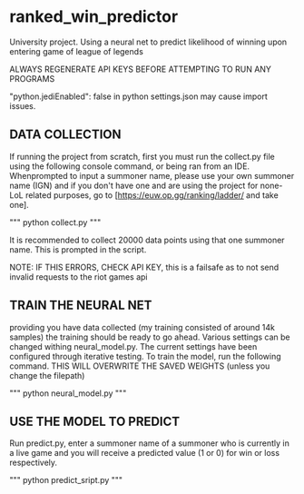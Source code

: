 # ranked_win_predictor
University project. Using a neural net to predict likelihood of winning upon entering game of league of legends

ALWAYS REGENERATE API KEYS BEFORE ATTEMPTING TO RUN ANY PROGRAMS

"python.jediEnabled": false in python settings.json may cause import issues.

## DATA COLLECTION
If running the project from scratch, first you must run the collect.py file using the following console command, or being
ran from an IDE. Whenprompted to input a summoner name, please use your own summoner name (IGN) and if you don't have one and are using the 
project for none-LoL related purposes, go to [https://euw.op.gg/ranking/ladder/ and take one].

"""
    python collect.py
"""

It is recommended to collect 20000 data points using that one summoner name. This is prompted in the script. 

NOTE: IF THIS ERRORS, CHECK API KEY, this is a failsafe as to not send invalid requests to the riot games api

## TRAIN THE NEURAL NET
providing you have data collected (my training consisted of around 14k samples) the training should be ready to go ahead. Various settings can be changed withing neural_model.py. The current settings have been configured through iterative testing. To train the model, run the following command. THIS WILL OVERWRITE THE SAVED WEIGHTS (unless you change the filepath)

"""
    python neural_model.py
"""

## USE THE MODEL TO PREDICT
Run predict.py, enter a summoner name of a summoner who is currently in a live game and you will receive a predicted value (1 or 0) for win or loss respectively.

"""
    python predict_sript.py
"""
